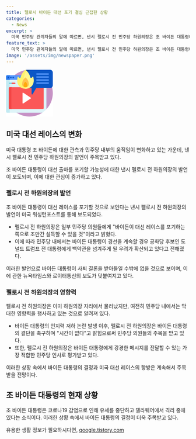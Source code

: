 ```yaml
---
title: 펠로시 바이든 대선 포기 결심 근접한 상황
categories:
  - News
excerpt: >
  미국 민주당 관계자들의 말에 따르면, 낸시 펠로시 전 민주당 하원의장은 조 바이든 대통령에게 대선 사퇴를 권고할 것으로 전해졌다. 이는 바이든이 대선 출마를 포기할 것이라는 우려를 불러일으키고 있다. 바이든 대통령의 측근은 바이든이 후보를 사퇴해야 할 수 있다는 생각을 받아들이기 시작했다고 밝혔으며, 펠로시는 바이든의 결단을 촉구하기도 했다. 이는 바이든 대통령의 인지력 저하 논란과 관련이 있는 것으로 보인다. 펠로시는 여전히 민주당 내에서 영향력을 행사하고 있어, 그의 발언이 중요한 시그널로 받아들여진다.
feature_text: >
  미국 민주당 관계자들의 말에 따르면, 낸시 펠로시 전 민주당 하원의장은 조 바이든 대통령에게 대선 사퇴를 권고할 것으로 전해졌다. 이는 바이든이 대선 출마를 포기할 것이라는 우려를 불러일으키고 있다. 바이든 대통령의 측근은 바이든이 후보를 사퇴해야 할 수 있다는 생각을 받아들이기 시작했다고 밝혔으며, 펠로시는 바이든의 결단을 촉구하기도 했다. 이는 바이든 대통령의 인지력 저하 논란과 관련이 있는 것으로 보인다. 펠로시는 여전히 민주당 내에서 영향력을 행사하고 있어, 그의 발언이 중요한 시그널로 받아들여진다.
image: '/assets/img/newspaper.png'
---
```


<p><img src="/assets/img/news.png" alt="rentncar 속보" /></p>

<h2 data-ke-size="size26">미국 대선 레이스의 변화</h2>

<p>미국 대통령 조 바이든에 대한 관측과 민주당 내부의 움직임이 변화하고 있는 가운데, 낸시 펠로시 전 민주당 하원의장의 발언이 주목받고 있다.</p>

<p data-ke-size="size16">조 바이든 대통령이 대선 출마를 포기할 가능성에 대한 낸시 펠로시 전 하원의장의 발언이 보도되며, 이에 대한 관심이 증가하고 있다.</p>

<h3>펠로시 전 하원의장의 발언</h3>

<p>조 바이든 대통령이 대선 레이스를 포기할 것으로 보인다는 낸시 펠로시 전 하원의장의 발언이 미국 워싱턴포스트를 통해 보도되었다.</p>

<ul>
  <li>펠로시 전 하원의장은 일부 민주당 의원들에게 "바이든이 대선 레이스를 포기하는 쪽으로 조만간 설득할 수 있을 것"이라고 밝혔다.</li>
  <li>이에 따라 민주당 내에서는 바이든 대통령이 경선을 계속할 경우 공화당 후보인 도널드 트럼프 전 대통령에게 백악관을 넘겨주게 될 우려가 확산되고 있다고 전해졌다.</li>
</ul>

<p data-ke-size="size16">이러한 발언으로 바이든 대통령이 사퇴 결론을 받아들일 수밖에 없을 것으로 보이며, 이에 관한 뉴욕타임스와 로이터통신의 보도가 덧붙여지고 있다.</p>

<h3>펠로시 전 하원의장의 영향력</h3>

<p>펠로시 전 하원의장은 이미 하원의장 자리에서 물러났지만, 여전히 민주당 내에서는 막대한 영향력을 행사하고 있는 것으로 알려져 있다.</p>

<ul>
  <li>바이든 대통령의 인지력 저하 논란 발생 이후, 펠로시 전 하원의장은 바이든 대통령의 결단을 촉구하며 "시간이 없다"고 밝힘으로써 민주당 의원들의 주목을 받고 있다.</li>
  <li>또한, 펠로시 전 하원의장은 바이든 대통령에게 강경한 메시지를 전달할 수 있는 가장 적합한 민주당 인사로 평가받고 있다.</li>
</ul>

<p data-ke-size="size16">이러한 상황 속에서 바이든 대통령의 결정과 미국 대선 레이스의 향방은 계속해서 주목받을 전망이다.</p>

<h2 data-ke-size="size26">조 바이든 대통령의 현재 상황</h2>

<p>조 바이든 대통령은 코로나19 감염으로 인해 유세를 중단하고 델라웨어에서 격리 중에 있다는 소식이다. 이러한 상황 속에서 바이든 대통령의 결정이 더욱 주목받고 있다.</p>
유용한 생활 정보가 필요하시다면, <a href="https://qoogle.tistory.com" rel="dofollow">qoogle.tistory.com</a>


